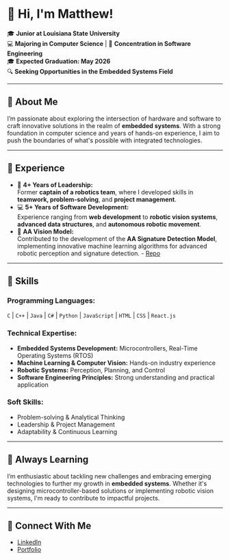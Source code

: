 # 👋 Hi, I'm Matthew!  

🎓 **Junior at Louisiana State University**  
💻 **Majoring in Computer Science** | 🎯 **Concentration in Software Engineering**  
🎓 **Expected Graduation: May 2026**  
🔍 **Seeking Opportunities in the Embedded Systems Field**  

---

## 🌟 About Me  

I’m passionate about exploring the intersection of hardware and software to craft innovative solutions in the realm of **embedded systems**. With a strong foundation in computer science and years of hands-on experience, I aim to push the boundaries of what's possible with integrated technologies.  

---

## 💼 Experience  

- 🚀 **4+ Years of Leadership:**  
  Former **captain of a robotics team**, where I developed skills in **teamwork, problem-solving**, and **project management**.  
- 💻 **5+ Years of Software Development:**  
  Experience ranging from **web development** to **robotic vision systems**, **advanced data structures**, and **autonomous robotic movement**.  
- 🧠 **AA Vision Model:**  
  Contributed to the development of the **AA Signature Detection Model**, implementing innovative machine learning algorithms for advanced robotic perception and signature detection.  - [Repo](https://github.com/pogarla23/automation-anywhere-visionmodel)

---

## 🔧 Skills  

### **Programming Languages:**  
`C` | `C++` | `Java` | `C#` | `Python` | `JavaScript` | `HTML` | `CSS` | `React.js`  

### **Technical Expertise:**  
- **Embedded Systems Development:** Microcontrollers, Real-Time Operating Systems (RTOS)  
- **Machine Learning & Computer Vision:** Hands-on industry experience  
- **Robotic Systems:** Perception, Planning, and Control  
- **Software Engineering Principles:** Strong understanding and practical application  

### **Soft Skills:**  
- Problem-solving & Analytical Thinking  
- Leadership & Project Management  
- Adaptability & Continuous Learning  
---

## 🌱 Always Learning  

I’m enthusiastic about tackling new challenges and embracing emerging technologies to further my growth in **embedded systems**. Whether it's designing microcontroller-based solutions or implementing robotic vision systems, I'm ready to contribute to impactful projects.  

---

## 🔗 Connect With Me  

- [LinkedIn](https://www.linkedin.com/in/matthew-benfield/)  
- [Portfolio](https://matthew9755123.github.io/portfolio/)    
